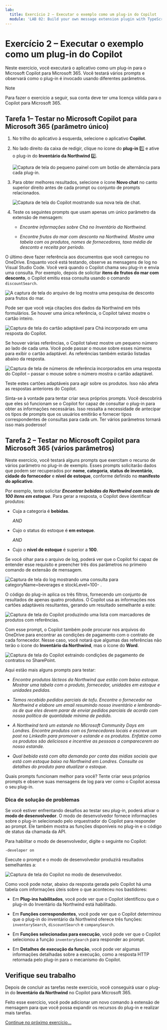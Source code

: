 ```yaml
---
lab:
  title: Exercício 2 – Executar o exemplo como um plug-in do Copilot
  module: 'LAB 02: Build your own message extension plugin with TypeScript (TS) for Microsoft Copilot'
---
```


# Exercício 2 – Executar o exemplo como um plug-in do Copilot

Neste exercício, você executará o aplicativo como um plug-in para o Microsoft Copilot para Microsoft 365. Você testará vários prompts e observará como o plug-in é invocado usando diferentes parâmetros.

> [!NOTE]  
> Para fazer o exercício a seguir, sua conta deve ter uma licença válida para o Copilot para Microsoft 365.

## Tarefa 1– Testar no Microsoft Copilot para Microsoft 365 (parâmetro único)

1. No trilho do aplicativo à esquerda, selecione o aplicativo **Copilot**.

1. No lado direito da caixa de redigir, clique no ícone do **plug-in** 1️⃣ e ative o plug-in do **Inventário da Northwind** 2️⃣.

    ![Captura de tela do pequeno painel com um botão de alternância para cada plug-in.](../media/3-02-plugin-panel.png)

1. Para obter melhores resultados, selecione o ícone **Novo chat** no canto superior direito antes de cada prompt ou conjunto de prompts relacionados.

    ![Captura de tela do Copilot mostrando sua nova tela de chat.](../media/3-01-new-chat.png)

1. Teste os seguintes prompts que usam apenas um único parâmetro da extensão de mensagem:

    - _Encontre informações sobre Chá no Inventário da Northwind._

    - _Encontre frutos do mar com desconto na Northwind. Mostre uma tabela com os produtos, nomes de fornecedores, taxa média de desconto e receita por período._

O último deve fazer referência aos documentos que você carregou no OneDrive. Enquanto você está testando, observe as mensagens de log no Visual Studio Code. Você verá quando o Copilot chama seu plug-in e envia uma consulta. Por exemplo, depois de solicitar **itens de frutos do mar com desconto**, o Copilot emitiu essa consulta usando o comando `discountSearch`.

![A captura de tela do arquivo de log mostra uma pesquisa de desconto para frutos do mar.](../media/3-02-a-query-log-1.png)

Pode ser que você veja citações dos dados da Northwind em três formulários. Se houver uma única referência, o Copilot talvez mostre o cartão inteiro.

![Captura de tela do cartão adaptável para Chá incorporado em uma resposta do Copilot.](../media/3-03-a-response-on-chai.png)

Se houver várias referências, o Copilot talvez mostre um pequeno número ao lado de cada uma. Você pode passar o mouse sobre esses números para exibir o cartão adaptável. As referências também estarão listadas abaixo da resposta.

![Captura de tela de números de referência incorporados em uma resposta do Copilot – passar o mouse sobre o número mostra o cartão adaptável.](../media/3-03-response-on-chai.png)

Teste estes cartões adaptáveis para agir sobre os produtos. Isso não afeta as respostas anteriores do Copilot.

Sinta-se à vontade para tentar criar seus próprios prompts. Você descobrirá que eles só funcionam se o Copilot for capaz de consultar o plug-in para obter as informações necessárias. Isso ressalta a necessidade de antecipar os tipos de prompts que os usuários emitirão e fornecer tipos correspondentes de consultas para cada um. Ter vários parâmetros tornará isso mais poderoso!

## Tarefa 2 – Testar no Microsoft Copilot para Microsoft 365 (vários parâmetros)

Neste exercício, você testará alguns prompts que exercitam o recurso de vários parâmetro no plug-in de exemplo. Esses prompts solicitarão dados que podem ser recuperados por **nome**, **categoria**, **status de inventário**, **cidade do fornecedor** e **nível de estoque**, conforme definido no **manifesto do aplicativo**.

Por exemplo, tente solicitar **_Encontrar bebidas da Northwind com mais de 100 itens em estoque_**. Para gerar a resposta, o Copilot deve identificar produtos:

- Cuja a categoria é **bebidas**.
  
  _AND_

- Cujo o status do estoque é **em estoque**.

  _AND_

- Cujo o **nível de estoque** é superior a **100**.

Se você olhar para o arquivo de log, poderá ver que o Copilot foi capaz de entender esse requisito e preencher três dos parâmetros no primeiro comando de extensão de mensagem.

![Captura de tela do log mostrando uma consulta para categoryName=beverages e stockLevel=100- .](../media/3-06-find-northwind-beverages-with-more-than-100.png)

O código do plug-in aplica os três filtros, fornecendo um conjunto de resultados de apenas quatro produtos. O Copilot usa as informações nos cartões adaptáveis resultantes, gerando um resultado semelhante a este:

![Captura de tela do Copilot produzindo uma lista com marcadores de produtos com referências.](../media/3-06-b-find-northwind-beverages-with-more-than-100.png)

Com esse prompt, o Copilot também pode procurar nos arquivos do OneDrive para encontrar as condições de pagamento com o contrato de cada fornecedor. Nesse caso, você notará que algumas das referências não terão o ícone do **Inventário da Northwind**, mas o ícone do **Word**.

![Captura de tela do Copilot extraindo condições de pagamento de contratos no SharePoint.](../media/3-06-c-payment-terms.png)

Aqui estão mais alguns prompts para testar:

- _Encontre produtos lácteos da Northwind que estão com baixo estoque. Mostrar uma tabela com o produto, fornecedor, unidades em estoque e unidades pedidas._

- _Temos recebido pedidos parciais de tofu. Encontre o fornecedor na Northwind e elabore um email resumindo nosso inventário e lembrando-os de que eles devem parar de enviar pedidos parciais de acordo com nossa política de quantidade mínima de pedido._

- _A Northwind terá um estande no Microsoft Community Days em Londres. Encontre produtos com os fornecedores locais e escreva um post no LinkedIn para promover o estande e os produtos. Enfatize como os produtos são deliciosos e incentive as pessoas a comparecerem ao nosso estande._

- _Qual bebida está com alta demanda por conta das mídias sociais que está com estoque baixo na Northwind em Londres. Consulte os detalhes do produto para atualizar o estoque._

Quais prompts funcionam melhor para você? Tente criar seus próprios prompts e observe suas mensagens de log para ver como o Copilot acessa o seu plug-in.

### Dica de solução de problemas

Se você estiver enfrentando desafios ao testar seu plug-in, poderá ativar o **modo de desenvolvedor**. O modo de desenvolvedor fornece informações sobre o plug-in selecionado pelo orquestrador do Copilot para responder ao prompt. Ele também mostra as funções disponíveis no plug-in e o código de status da chamada da API.

Para habilitar o modo de desenvolvedor, digite o seguinte no Copilot:

```console
-developer on
```

Execute o prompt e o modo de desenvolvedor produzirá resultados semelhantes a: 

![Captura de tela do Copilot no modo de desenvolvedor.](../media/3-03-b-developer-mode.png)

Como você pode notar, abaixo da resposta gerada pelo Copilot há uma tabela com informações úteis sobre o que aconteceu nos bastidores:

- Em **Plug-ins habilitados**, você pode ver que o Copilot identificou que o plug-in do Inventário da Northwind está habilitado.

- Em **Funções correspondentes**, você pode ver que o Copilot determinou que o plug-in do inventário da Northwind oferece três funções: `inventorySearch`, `discountSearch` e `companySearch`.

- Em **Funções selecionadas para execução**, você pode ver que o Copilot selecionou a função `inventorySearch` para responder ao prompt.

- Em **Detalhes de execução da função**, você pode ver algumas informações detalhadas sobre a execução, como a resposta HTTP retornada pelo plug-in para o mecanismo do Copilot.

## Verifique seu trabalho

Depois de concluir as tarefas neste exercício, você conseguirá usar o plug-in do **Inventário da Northwind** no Copilot para Microsoft 365. 

Feito esse exercício, você pode adicionar um novo comando à extensão de mensagem para que você possa expandir os recursos do plug-in e realizar mais tarefas. 

[Continue no próximo exercício...](./5-exercise-3-add-new-command.md)
